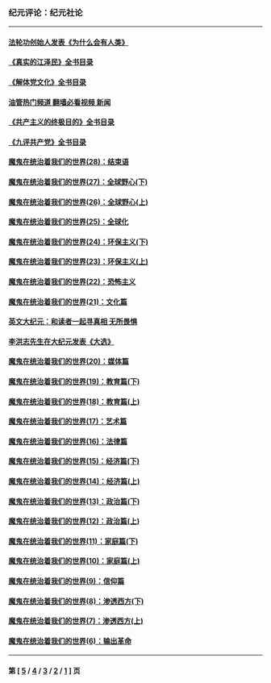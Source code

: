 ### 纪元评论：纪元社论
---
#### [法轮功创始人发表《为什么会有人类》](../../pages/nsc422/n13912117.md?04140330) 
#### [《真实的江泽民》全书目录](../../pages/nsc422/n13721399.md?04140330) 
#### [《解体党文化》全书目录](../../pages/nsc422/n13721157.md?04140330) 
#### [油管热门频道 翻墙必看视频 新闻](ok?04140330)
#### [《共产主义的终极目的》全书目录](../../pages/nsc422/n13721048.md?04140330) 
#### [《九评共产党》全书目录](../../pages/nsc422/n13708085.md?04140330) 
#### [魔鬼在统治着我们的世界(28)：结束语](../../pages/nsc422/n10936246.md?04140330) 
#### [魔鬼在统治着我们的世界(27)：全球野心(下)](../../pages/nsc422/n10928319.md?04140330) 
#### [魔鬼在统治着我们的世界(26)：全球野心(上)](../../pages/nsc422/n10900318.md?04140330) 
#### [魔鬼在统治着我们的世界(25)：全球化](../../pages/nsc422/n10788205.md?04140330) 
#### [魔鬼在统治着我们的世界(24)：环保主义(下)](../../pages/nsc422/n10695307.md?04140330) 
#### [魔鬼在统治着我们的世界(23)：环保主义(上)](../../pages/nsc422/n10688613.md?04140330) 
#### [魔鬼在统治着我们的世界(22)：恐怖主义](../../pages/nsc422/n10614727.md?04140330) 
#### [魔鬼在统治着我们的世界(21)：文化篇](../../pages/nsc422/n10597706.md?04140330) 
#### [英文大纪元：和读者一起寻真相 无所畏惧](../../pages/nsc422/n12542027.md?04140330) 
#### [李洪志先生在大纪元发表《大选》](../../pages/nsc422/n12534746.md?04140330) 
#### [魔鬼在统治着我们的世界(20)：媒体篇](../../pages/nsc422/n10586579.md?04140330) 
#### [魔鬼在统治着我们的世界(19)：教育篇(下)](../../pages/nsc422/n10564808.md?04140330) 
#### [魔鬼在统治着我们的世界(18)：教育篇(上)](../../pages/nsc422/n10526970.md?04140330) 
#### [魔鬼在统治着我们的世界(17)：艺术篇](../../pages/nsc422/n10499093.md?04140330) 
#### [魔鬼在统治着我们的世界(16)：法律篇](../../pages/nsc422/n10485969.md?04140330) 
#### [魔鬼在统治着我们的世界(15)：经济篇(下)](../../pages/nsc422/n10469975.md?04140330) 
#### [魔鬼在统治着我们的世界(14)：经济篇(上)](../../pages/nsc422/n10457370.md?04140330) 
#### [魔鬼在统治着我们的世界(13)：政治篇(下)](../../pages/nsc422/n10448270.md?04140330) 
#### [魔鬼在统治着我们的世界(12)：政治篇(上)](../../pages/nsc422/n10444576.md?04140330) 
#### [魔鬼在统治着我们的世界(11)：家庭篇(下)](../../pages/nsc422/n10440961.md?04140330) 
#### [魔鬼在统治着我们的世界(10)：家庭篇(上)](../../pages/nsc422/n10435448.md?04140330) 
#### [魔鬼在统治着我们的世界(9)：信仰篇](../../pages/nsc422/n10432159.md?04140330) 
#### [魔鬼在统治着我们的世界(8)：渗透西方(下)](../../pages/nsc422/n10429603.md?04140330) 
#### [魔鬼在统治着我们的世界(7)：渗透西方(上)](../../pages/nsc422/n10426013.md?04140330) 
#### [魔鬼在统治着我们的世界(6)：输出革命](../../pages/nsc422/n10421536.md?04140330) 

---
#### 第 [ [5](./5.md?04140330) / [4](./4.md?04140330) / [3](./3.md?04140330) / [2](./2.md?04140330) / [1](./1.md?04140330) ] 页
